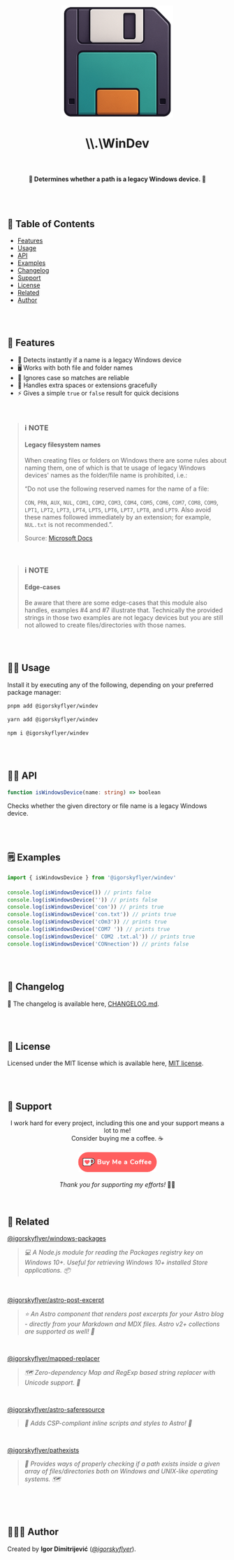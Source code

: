 <div align="center">
  <img src="https://raw.githubusercontent.com/igorskyflyer/npm-windev/main/media/windev.png" alt="Icon of \\.\WinDev" width="256" height="256">
  <h1>\\.\WinDev</h1>
</div>

<br>

<h4 align="center">
  🍃 Determines whether a path is a legacy Windows device. 💾
</h4>

<br>
<br>

## 📃 Table of Contents

- [Features](#-features)
- [Usage](#-usage)
- [API](#-api)
- [Examples](#️-examples)
- [Changelog](#-changelog)
- [Support](#-support)
- [License](#-license)
- [Related](#-related)
- [Author](#-author)

<br>
<br>

## 🤖 Features

- 💾 Detects instantly if a name is a legacy Windows device
- 🖥 Works with both file and folder names
- 🎯 Ignores case so matches are reliable
- 🧹 Handles extra spaces or extensions gracefully
- ⚡ Gives a simple `true` or `false` result for quick decisions

<br>

> ### ℹ️ NOTE
>
> #### Legacy filesystem names
>
> When creating files or folders on Windows there are some rules about naming them, one of which is that te usage of legacy Windows devices' names as the folder/file name is prohibited, i.e.:
>
> “Do not use the following reserved names for the name of a file:
>
> `CON`, `PRN`, `AUX`, `NUL`, `COM1`, `COM2`, `COM3`, `COM4`, `COM5`, `COM6`, `COM7`, `COM8`, `COM9`, `LPT1`, `LPT2`, `LPT3`, `LPT4`, `LPT5`, `LPT6`, `LPT7`, `LPT8`, and `LPT9`. Also avoid these names followed immediately by an extension; for example, `NUL.txt` is not recommended.”.
>
> Source: [Microsoft Docs](https://docs.microsoft.com/en-us/windows/win32/fileio/naming-a-file?redirectedfrom=MSDN#Naming_Conventions)
>

<br>

> ### ℹ️ NOTE
>
> #### Edge-cases
>
> Be aware that there are some edge-cases that this module also handles, examples #4 and #7 illustrate that. Technically the provided strings in those two examples are not legacy devices but you are still not allowed to create files/directories with those names.
>

<br>
<br>

## 🕵🏼 Usage

Install it by executing any of the following, depending on your preferred package manager:

```bash
pnpm add @igorskyflyer/windev
```

```bash
yarn add @igorskyflyer/windev
```

```bash
npm i @igorskyflyer/windev
```

<br>
<br>

## 🤹🏼 API

```ts
function isWindowsDevice(name: string) => boolean
```

Checks whether the given directory or file name is a legacy Windows device.

<br>
<br>

## 🗒️ Examples

```ts
import { isWindowsDevice } from '@igorskyflyer/windev'

console.log(isWindowsDevice()) // prints false
console.log(isWindowsDevice('')) // prints false
console.log(isWindowsDevice('con')) // prints true
console.log(isWindowsDevice('con.txt')) // prints true
console.log(isWindowsDevice('cOm3')) // prints true
console.log(isWindowsDevice('COM7 ')) // prints true
console.log(isWindowsDevice(' COM2 .txt.al')) // prints true
console.log(isWindowsDevice('CONnection')) // prints false
```

<br>
<br>

## 📝 Changelog

📑 The changelog is available here, [CHANGELOG.md](https://github.com/igorskyflyer/npm-windev/blob/main/CHANGELOG.md).

<br>
<br>

## 🪪 License

Licensed under the MIT license which is available here, [MIT license](https://github.com/igorskyflyer/npm-windev/blob/main/LICENSE).

<br>
<br>

## 💖 Support

<div align="center">
  I work hard for every project, including this one and your support means a lot to me!
  <br>
  Consider buying me a coffee. ☕
  <br>
  <br>
  <a href="https://ko-fi.com/igorskyflyer" target="_blank"><img src="https://raw.githubusercontent.com/igorskyflyer/igorskyflyer/main/assets/ko-fi.png" alt="Donate to igorskyflyer" width="180" height="46"></a>
  <br>
  <br>
  <em>Thank you for supporting my efforts!</em> 🙏😊
</div>

<br>
<br>

## 🧬 Related

[@igorskyflyer/windows-packages](https://www.npmjs.com/package/@igorskyflyer/windows-packages)

> _💻 A Node.js module for reading the Packages registry key on Windows 10+. Useful for retrieving Windows 10+ installed Store applications. 📦_

<br>

[@igorskyflyer/astro-post-excerpt](https://www.npmjs.com/package/@igorskyflyer/astro-post-excerpt)

> _⭐ An Astro component that renders post excerpts for your Astro blog - directly from your Markdown and MDX files. Astro v2+ collections are supported as well! 💎_

<br>

[@igorskyflyer/mapped-replacer](https://www.npmjs.com/package/@igorskyflyer/mapped-replacer)

> _🗺 Zero-dependency Map and RegExp based string replacer with Unicode support. 🍁_

<br>

[@igorskyflyer/astro-saferesource](https://www.npmjs.com/package/@igorskyflyer/astro-saferesource)

> _🎐 Adds CSP-compliant inline scripts and styles to Astro! 🎠_

<br>

[@igorskyflyer/pathexists](https://www.npmjs.com/package/@igorskyflyer/pathexists)

> _🧲 Provides ways of properly checking if a path exists inside a given array of files/directories both on Windows and UNIX-like operating systems. 🗺_

<br>
<br>
<br>

## 👨🏻‍💻 Author
Created by **Igor Dimitrijević** ([*@igorskyflyer*](https://github.com/igorskyflyer/)).
